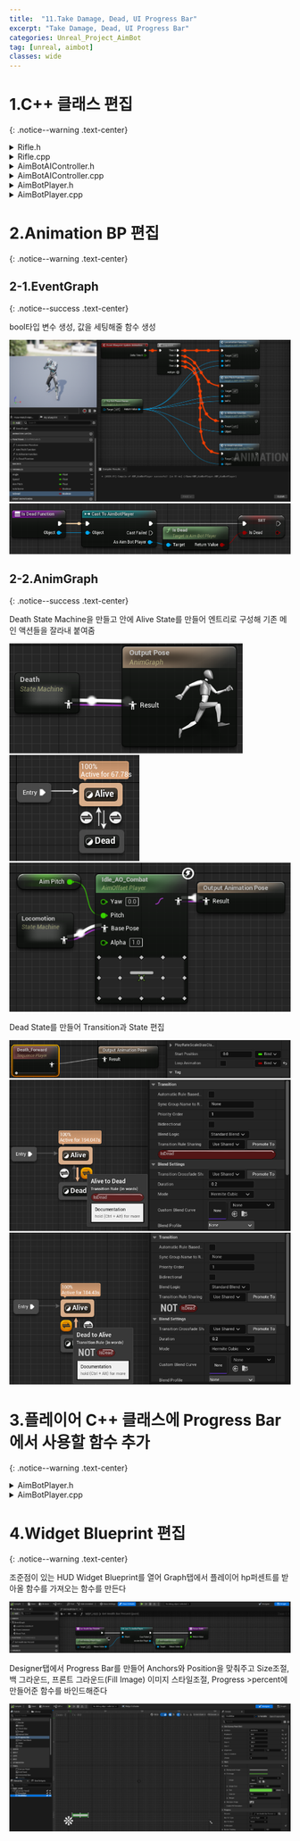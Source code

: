```yaml
---
title:  "11.Take Damage, Dead, UI Progress Bar"
excerpt: "Take Damage, Dead, UI Progress Bar"
categories: Unreal_Project_AimBot
tag: [unreal, aimbot]
classes: wide
---
```


# 1.C++ 클래스 편집
{: .notice--warning .text-center}

<details>
<summary>Rifle.h</summary>
<div markdown="1">

```cpp
private:
	UPROPERTY(EditAnywhere)
	float Damage = 10;
```

</div>
</details>

<details>
<summary>Rifle.cpp</summary>
<div markdown="1">

```cpp
void ARifle::PullTrigger()
{
	UGameplayStatics::SpawnEmitterAttached(MuzzleEffect, Mesh, TEXT("Muzzle"));
	UGameplayStatics::SpawnSoundAttached(MuzzleSound, Mesh, TEXT("Muzzle"));

	FHitResult Hit;
	FVector ShotDirection;
	bool bSuccess = LineTrace(Hit, ShotDirection);
	if (bSuccess)
	{
		UGameplayStatics::SpawnEmitterAtLocation(GetWorld(), ImpactEffect, Hit.Location, ShotDirection.Rotation());
		UGameplayStatics::PlaySoundAtLocation(GetWorld(), ImpactSound, Hit.Location);

		AActor* HitActor = Hit.GetActor();
		if (HitActor != nullptr)
		{
			FPointDamageEvent DamageEvent(Damage, Hit, ShotDirection, nullptr);
			AController* OwnerController = GetOwnerController();
			HitActor->TakeDamage(Damage, DamageEvent, OwnerController, this);
		}
	}
}
```

</div>
</details>

<details>
<summary>AimBotAIController.h</summary>
<div markdown="1">

```cpp
public:
	bool IsDead() const;
```

</div>
</details>

<details>
<summary>AimBotAIController.cpp</summary>
<div markdown="1">

```cpp
#include "AimBotPlayer.h"

bool AAimBotAIController::IsDead() const
{
    AAimBotPlayer* ControlledCharacter = Cast<AAimBotPlayer>(GetPawn());
    if (ControlledCharacter != nullptr)
    {
        return ControlledCharacter->IsDead();
    }

    return true;
}
```

</div>
</details>

<details>
<summary>AimBotPlayer.h</summary>
<div markdown="1">

```cpp
public:
	UFUNCTION(BlueprintPure)
	bool IsDead() const;

	virtual float TakeDamage(float DamageAmount, struct FDamageEvent const& DamageEvent, class AController* EventInstigator, AActor* DamageCauser) override;

private:
	UPROPERTY(EditDefaultsOnly)
	float MaxHealth = 100;
	UPROPERTY(VisibleAnywhere)
	float Health;
```

</div>
</details>

<details>
<summary>AimBotPlayer.cpp</summary>
<div markdown="1">

```cpp
#include "Components/CapsuleComponent.h"

void AAimBotPlayer::BeginPlay()
{
	Super::BeginPlay();

	Health = MaxHealth;

	GetMesh()->HideBoneByName(TEXT("weapon_r"), EPhysBodyOp::PBO_None);
	Rifle = GetWorld()->SpawnActor<ARifle>(RifleClass);
	Rifle->AttachToComponent(GetMesh(), FAttachmentTransformRules::KeepRelativeTransform, TEXT("weapon_rSocket"));
	Rifle->SetOwner(this);
}

bool AAimBotPlayer::IsDead() const
{
	return Health <= 0;
}

float AAimBotPlayer::TakeDamage(float DamageAmount, struct FDamageEvent const& DamageEvent, class AController* EventInstigator, AActor* DamageCauser)
{
	float DamageToApply = Super::TakeDamage(DamageAmount, DamageEvent, EventInstigator, DamageCauser);
	DamageToApply = FMath::Min(Health, DamageToApply);
	Health -= DamageToApply;

	if (IsDead())
	{
		DetachFromControllerPendingDestroy();
		GetCapsuleComponent()->SetCollisionEnabled(ECollisionEnabled::NoCollision);
	}

	return DamageToApply;
}
```

</div>
</details>

# 2.Animation BP 편집
{: .notice--warning .text-center}

## 2-1.EventGraph
{: .notice--success .text-center}

bool타입 변수 생성, 값을 세팅해줄 함수 생성

<img src="/img/unreal/aimbot/11_dead/EventGraph.png"/>

<img src="/img/unreal/aimbot/11_dead/EventGraphIsDead.png"/>

## 2-2.AnimGraph
{: .notice--success .text-center}

Death State Machine을 만들고 안에 Alive State를 만들어 엔트리로 구성해 기존 메인 액션들을 잘라내 붙여줌

<img src="/img/unreal/aimbot/11_dead/AnimGraph.png"/>

<img src="/img/unreal/aimbot/11_dead/AnimGraphDeathSM.png"/>

<img src="/img/unreal/aimbot/11_dead/AnimGraphAliveState.png"/>

Dead State를 만들어 Transition과 State 편집

<img src="/img/unreal/aimbot/11_dead/AnimGraphDeadState.png"/>

<img src="/img/unreal/aimbot/11_dead/AnimGraphAtoD.png"/>

<img src="/img/unreal/aimbot/11_dead/AnimGraphDtoA.png"/>

# 3.플레이어 C++ 클래스에 Progress Bar에서 사용할 함수 추가
{: .notice--warning .text-center}

<details>
<summary>AimBotPlayer.h</summary>
<div markdown="1">

```cpp
public:
	UFUNCTION(BlueprintPure)
	float GetHealthPercent() const;
```

</div>
</details>

<details>
<summary>AimBotPlayer.cpp</summary>
<div markdown="1">

```cpp
float AAimBotPlayer::GetHealthPercent() const
{
	return Health / MaxHealth;
}
```

</div>
</details>

# 4.Widget Blueprint 편집
{: .notice--warning .text-center}

조준점이 있는 HUD Widget Blueprint를 열어 Graph탭에서 플레이어 hp퍼센트를 받아올 함수를 가져오는 함수를 만든다

<img src="/img/unreal/aimbot/11_dead/HUDGraph.png"/>

Designer탭에서 Progress Bar를 만들어 Anchors와 Position을 맞춰주고 Size조절, 백 그라운드, 프론트 그라운드(Fill Image) 이미지 스타일조절, Progress >percent에 만들어준 함수를 바인드해준다

<img src="/img/unreal/aimbot/11_dead/HUDDesigner.png"/>